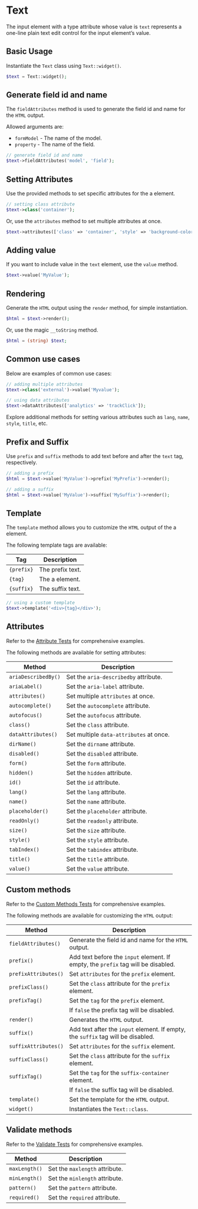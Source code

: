 # Text

The input element with a type attribute whose value is `text` represents a one-line plain text edit control for the
input element’s value.

## Basic Usage

Instantiate the `Text` class using `Text::widget()`.

```php
$text = Text::widget();
```

## Generate field id and name

The `fieldAttributes` method is used to generate the field id and name for the `HTML` output.

Allowed arguments are:

- `formModel` - The name of the model.
- `property` - The name of the field.

```php
// generate field id and name
$text->fieldAttributes('model', 'field');
```

## Setting Attributes

Use the provided methods to set specific attributes for the a element.

```php
// setting class attribute
$text->class('container');
```

Or, use the `attributes` method to set multiple attributes at once.

```php
$text->attributes(['class' => 'container', 'style' => 'background-color: #eee;']);
```

## Adding value

If you want to include value in the `text` element, use the `value` method.

```php
$text->value('MyValue');
```

## Rendering

Generate the `HTML` output using the `render` method, for simple instantiation. 

```php
$html = $text->render();
```

Or, use the magic `__toString` method.

```php
$html = (string) $text;
```

## Common use cases

Below are examples of common use cases:

```php
// adding multiple attributes
$text->class('external')->value('Myvalue');

// using data attributes
$text->dataAttributes(['analytics' => 'trackClick']);
```

Explore additional methods for setting various attributes such as `lang`, `name`, `style`, `title`, etc.

## Prefix and Suffix

Use `prefix` and `suffix` methods to add text before and after the `text` tag, respectively.

```php
// adding a prefix
$html = $text->value('MyValue')->prefix('MyPrefix')->render();

// adding a suffix
$html = $text->value('MyValue')->suffix('MySuffix')->render();
```

## Template

The `template` method allows you to customize the `HTML` output of the a element.

The following template tags are available:

| Tag        | Description      |
| ---------- | ---------------- |
| `{prefix}` | The prefix text. |
| `{tag}`    | The a element.   |
| `{suffix}` | The suffix text. |

```php
// using a custom template
$text->template('<div>{tag}</div>');
```

## Attributes

Refer to the [Attribute Tests](https://github.com/ui-awesome/html/blob/main/tests/FormControl/Input/Text/AttributeTest.php)
for comprehensive examples.

The following methods are available for setting attributes:

| Method             | Description                                                                                     |
| ------------------ | ----------------------------------------------------------------------------------------------- |
| `ariaDescribedBy()`| Set the `aria-describedby` attribute.                                                           |
| `ariaLabel()`      | Set the `aria-label` attribute.                                                                 |
| `attributes()`     | Set multiple `attributes` at once.                                                              |
| `autocomplete()`   | Set the `autocomplete` attribute.                                                               |
| `autofocus()`      | Set the `autofocus` attribute.                                                                  |
| `class()`          | Set the `class` attribute.                                                                      |
| `dataAttributes()` | Set multiple `data-attributes` at once.                                                         |
| `dirName()`        | Set the `dirname` attribute.                                                                    |
| `disabled()`       | Set the `disabled` attribute.                                                                   |
| `form()`           | Set the `form` attribute.                                                                       |
| `hidden()`         | Set the `hidden` attribute.                                                                     |
| `id()`             | Set the `id` attribute.                                                                         |
| `lang()`           | Set the `lang` attribute.                                                                       |
| `name()`           | Set the `name` attribute.                                                                       |
| `placeholder()`    | Set the `placeholder` attribute.                                                                |
| `readOnly()`       | Set the `readonly` attribute.                                                                   |
| `size()`           | Set the `size` attribute.                                                                       |
| `style()`          | Set the `style` attribute.                                                                      |
| `tabIndex()`       | Set the `tabindex` attribute.                                                                   |
| `title()`          | Set the `title` attribute.                                                                      |
| `value()`          | Set the `value` attribute.                                                                      |

## Custom methods

Refer to the [Custom Methods Tests](https://github.com/ui-awesome/html/blob/main/tests/FormControl/Input/Text/CustomMethodTest.php)
for comprehensive examples.

The following methods are available for customizing the `HTML` output:

| Method                       | Description                                                                           |
| ---------------------------- | ------------------------------------------------------------------------------------- |
| `fieldAttributes()`          | Generate the field id and name for the `HTML` output.                                 |
| `prefix()`                   | Add text before the `input` element. If empty, the `prefix` tag will be disabled.     |
| `prefixAttributes()`         | Set `attributes` for the `prefix` element.                                            |
| `prefixClass()`              | Set the `class` attribute for the `prefix` element.                                   |
| `prefixTag()`                | Set the `tag` for the `prefix` element.                                               |
|                              | If `false` the prefix tag will be disabled.                                           |
| `render()`                   | Generates the `HTML` output.                                                          |
| `suffix()`                   | Add text after the `input` element. If empty, the `suffix` tag will be disabled.      |
| `suffixAttributes()`         | Set `attributes` for the `suffix` element.                                            |
| `suffixClass()`              | Set the `class` attribute for the `suffix` element.                                   |
| `suffixTag()`                | Set the `tag` for the `suffix-container` element.                                     |
|                              | If `false` the suffix tag will be disabled.                                           |
| `template()`                 | Set the template for the `HTML` output.                                               |
| `widget()`                   | Instantiates the `Text::class`.                                                       |

## Validate methods

Refer to the [Validate Tests](https://github.com/ui-awesome/html/blob/main/tests/FormControl/Input/Text/ValidateTest.php)
for comprehensive examples.

| Method       | Description                                                                                           |
| ------------ | ----------------------------------------------------------------------------------------------------- |
| `maxLength()`| Set the `maxlength` attribute.                                                                        |
| `minLength()`| Set the `minlength` attribute.                                                                        |
| `pattern()`  | Set the `pattern` attribute.                                                                          |
| `required()` | Set the `required` attribute.                                                                         |
